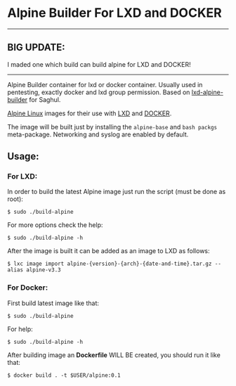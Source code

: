 # Alpine Builder For LXD and DOCKER

***
## BIG UPDATE:
I maded one which build can build alpine for LXD and DOCKER!
****

Alpine Builder container for lxd or docker container. Usually used in pentesting, exactly docker and lxd group permission.
Based on [lxd-alpine-builder](https://github.com/saghul/lxd-alpine-builder/) for Saghul.

[Alpine Linux](http://alpinelinux.org/) images for their use with [LXD](https://linuxcontainers.org/lxd/) and [DOCKER](https://docker.com/).

The image will be built just by installing the `alpine-base` and `bash packgs` meta-package.
Networking and syslog are enabled by default.

## Usage:

### For LXD:

In order to build the latest Alpine image just run the script (must be done as root):

    $ sudo ./build-alpine

For more options check the help:

    $ sudo ./build-alpine -h

After the image is built it can be added as an image to LXD as follows:

    $ lxc image import alpine-{version}-{arch}-{date-and-time}.tar.gz --alias alpine-v3.3

### For Docker:

First build latest image like that:

    $ sudo ./build-alpine

For help:

    $ sudo ./build-alpine -h

After building image an **Dockerfile** WILL BE created, you should run it like that:

    $ docker build . -t $USER/alpine:0.1
